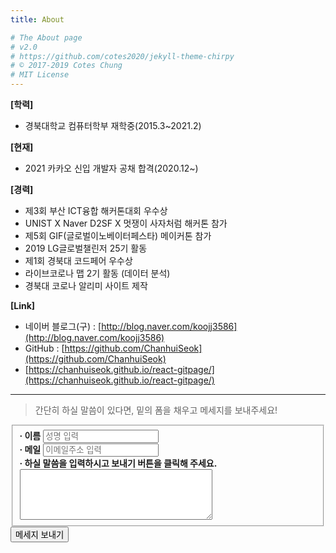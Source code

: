 ```yaml
---
title: About

# The About page
# v2.0
# https://github.com/cotes2020/jekyll-theme-chirpy
# © 2017-2019 Cotes Chung
# MIT License
---
```




**[학력]**

* 경북대학교 컴퓨터학부 재학중(2015.3~2021.2)

**[현재]**

* 2021 카카오 신입 개발자 공채 합격(2020.12~)

**[경력]**
* 제3회 부산 ICT융합 해커톤대회 우수상
* UNIST X Naver D2SF X 멋쟁이 사자처럼 해커톤 참가
* 제5회 GIF(글로벌이노베이터페스타) 메이커톤 참가
* 2019 LG글로벌챌린저 25기 활동
* 제1회 경북대 코드페어 우수상
* 라이브코로나 맵 2기 활동 (데이터 분석)
* 경북대 코로나 알리미 사이트 제작

**[Link]**

* 네이버 블로그(구) : [http://blog.naver.com/koojj3586](http://blog.naver.com/koojj3586)
* GitHub : [https://github.com/ChanhuiSeok](https://github.com/ChanhuiSeok)
* [https://chanhuiseok.github.io/react-gitpage/](https://chanhuiseok.github.io/react-gitpage/)

---

> 간단히 하실 말씀이 있다면, 밑의 폼을 채우고 메세지를 보내주세요!

<div id = "about">
<form id="fs-frm" name="simple-contact-form" accept-charset="utf-8" action="https://formspree.io/f/xknpqdgv" method="post">
  <fieldset id="fs-frm-inputs">
    <label for="full-name"><b>· 이름</b></label>
    <input type="text" name="name" id="full-name" placeholder="성명 입력" required=""><br>
    <label for="email-address"><b>· 메일</b></label>
    <input type="email" name="_replyto" id="email-address" placeholder="이메일주소 입력" required=""><br>
    <label for="message"><b>· 하실 말씀을 입력하시고 보내기 버튼을 클릭해 주세요.</b></label><br>
    <textarea rows="5" style="width:65%;border:1;" name="message" id="message" placeholder="" required=""></textarea>
    <input type="hidden" name="_subject" id="email-subject" value="Contact Form Submission">
  </fieldset>
  <input type="submit" value="메세지 보내기">
</form>
</div>